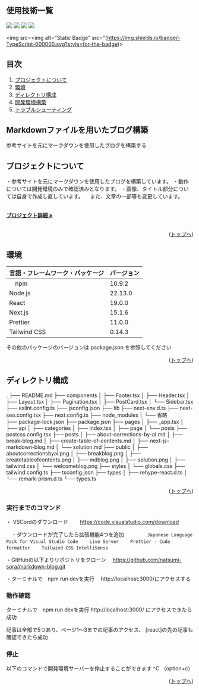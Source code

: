 <div id="top"></div>

## 使用技術一覧

<!-- シールド一覧 -->
<p style="display: inline">
  <!-- フロントエンドのフレームワーク一覧 -->
  <img src="https://img.shields.io/badge/-Node.js-000000.svg?logo=node.js&style=for-the-badge">
  <img src="https://img.shields.io/badge/-Next.js-000000.svg?logo=next.js&style=for-the-badge">
  <img src="https://img.shields.io/badge/-TailwindCSS-000000.svg?logo=tailwindcss&style=for-the-badge">
  <img src="https://img.shields.io/badge/-React-20232A?style=for-the-badge&logo=react&logoColor=61DAFB">
  
 <!-- フロントエンド言語-->
  <img src=<img alt="Static Badge" src="(https://img.shields.io/badge/-TypeScript-000000.svg?style=for-the-badge)>

</p>

## 目次

1. [プロジェクトについて](#プロジェクトについて)
2. [環境](#環境)
3. [ディレクトリ構成](#ディレクトリ構成)
4. [開発環境構築](#開発環境構築)
5. [トラブルシューティング](#トラブルシューティング)


## Markdownファイルを用いたブログ構築

参考サイトを元にマークダウンを使用したブログを構築する


## プロジェクトについて

・参考サイトを元にマークダウンを使用したブログを構築しています。
・動作については開発環境のみで確認済みとなります。
・画像、タイトル部分については自身で作成し直しています。
　また、文章の一部等も変更しています。

<!-- プロジェクトの概要を記載 -->

  <p align="left">
    <br />
    <!-- プロジェクト詳細にBacklogのWikiのリンク -->
    <a href="Backlogのwikiリンク"><strong>プロジェクト詳細 »</strong></a>
    <br />
    <br />

<p align="right">(<a href="#top">トップへ</a>)</p>

## 環境

<!-- 言語、フレームワーク、ミドルウェア、インフラの一覧とバージョンを記載 -->

| 言語・フレームワーク・パッケージ | バージョン |
| --------------------- | ---------- |
　npm                   | 10.9.2
| Node.js               | 22.13.0   |
| React                 | 19.0.0    |
| Next.js               | 15.1.6    |
| Prettier              | 11.0.0    |
| Tailwind CSS          | 0.14.3    |
その他のパッケージのバージョンは package.json を参照してください

<p align="right">(<a href="#top">トップへ</a>)</p>

## ディレクトリ構成
.
├── README.md
├── components
│   ├── Footer.tsx
│   ├── Header.tsx
│   ├── Layout.tsx
│   ├── Pagination.tsx
│   ├── PostCard.tsx
│   └── Sidebar.tsx
├── eslint.config.ts
├── jsconfig.json
├── lib
├── next-env.d.ts
├── next-seo.config.tsx
├── next.config.ts
├── node_modules
│   └── 省略   
├── package-lock.json
├── package.json
├── pages
│   ├── _app.tsx
│   ├── api
│   ├── categories
│   ├── index.tsx
│   ├── page
│   └── posts
├── postcss.config.tsx
├── posts
│   ├── about-corrections-by-aI.md
│   ├── break-blog.md
│   ├── create-table-of-contents.md
│   ├── next-js-markdown-blog.md
│   └── solution.md
├── public
│   ├── aboutcorrectionsbyai.png
│   ├── breakblog.png
│   ├── createtableofcontents.png
│   ├── mdblog.png
│   ├── solution.png
│   ├── tailwind.css
│   └── welcomeblog.png
├── styles
│   └── globals.css
├── tailwind.config.ts
├── tsconfig.json
├── types
│   ├── rehype-react.d.ts
│   └── remark-prism.d.ts
└── types.ts

<p align="right">(<a href="#top">トップへ</a>)</p>


### 実行までのコマンド

・ VSCordのダウンロード
　　https://code.visualstudio.com/download

　・ダウンロードが完了したら拡張機能4つを追加
　　```
　　Japanese Language Pack for Visual Studio Code
　　Live Server
　　Prettier - Code formatter
　　Tailwind CSS IntelliSense
　　```

・GitHubの以下よりリポジトリをクローン
　https://github.com/natsumi-sora/markdown-blog.git

・ターミナルで　npm run devを実行
　http://localhost:3000/にアクセスする


### 動作確認

ターミナルで　npm run devを実行
http://localhost:3000/
にアクセスできたら成功

記事は全部で5つあり、ページ1〜3までの記事のアクセス、
[react]の先の記事も確認できたら成功

### 停止

以下のコマンドで開発環境サーバーを停止することができます
^C （option+c）

<p align="right">(<a href="#top">トップへ</a>)</p>
